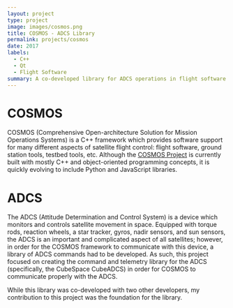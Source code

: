 ```yaml
---
layout: project
type: project
image: images/cosmos.png
title: COSMOS - ADCS Library
permalink: projects/cosmos
date: 2017
labels:
  - C++
  - Qt
  - Flight Software
summary: A co-developed library for ADCS operations in flight software.
---
```


# COSMOS
COSMOS (Comprehensive Open-architecture Solution for Mission Operations Systems) is a C++ framework which provides software support for many different aspects of satellite flight control: flight software, ground station tools, testbed tools, etc. Although the [COSMOS Project](http://cosmos-project.org/) is currently built with mostly C++ and object-oriented programming concepts, it is quickly evolving to include Python and JavaScript libraries.

# ADCS
The ADCS (Attitude Determination and Control System) is a device which monitors and controls satellite movement in space.  Equipped with torque rods, reaction wheels, a star tracker, gyros, nadir sensors, and sun sensors, the ADCS is an important and complicated aspect of all satellites; however, in order for the COSMOS framework to communicate with this device, a library of ADCS commands had to be developed.  As such, this project focused on creating the command and telemetry library for the ADCS (specifically, the CubeSpace CubeADCS) in order for COSMOS to communicate properly with the ADCS.  

While this library was co-developed with two other developers, my contribution to this project was the foundation for the library.
